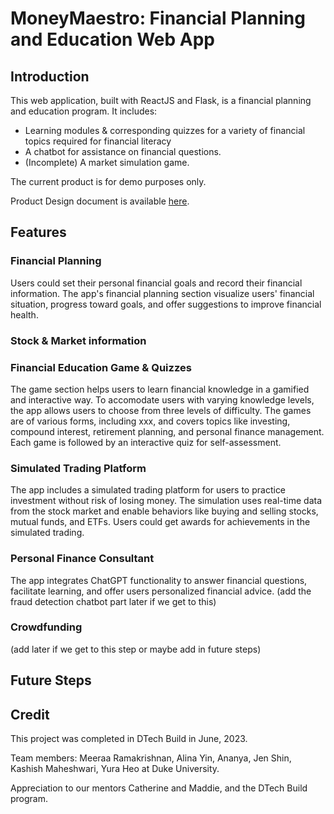 # MoneyMaestro: Financial Planning and Education Web App
## Introduction
This web application, built with ReactJS and Flask, is a financial planning and education program. It includes:
- Learning modules & corresponding quizzes for a variety of financial topics required for financial literacy
- A chatbot for assistance on financial questions.
- (Incomplete) A market simulation game.

The current product is for demo purposes only.

Product Design document is available [here](https://docs.google.com/document/d/1Cq9XeT3Mb4oRasJjgDLL_ELr0_0Gh3R0uBVnAnwgwYs/edit?usp=sharing).
## Features
### Financial Planning
Users could set their personal financial goals and record their financial information. The app's financial planning section visualize users' financial situation, progress toward goals, and offer suggestions to improve financial health.
### Stock & Market information

### Financial Education Game & Quizzes
The game section helps users to learn financial knowledge in a gamified and interactive way. To accomodate users with varying knowledge levels, the app allows users to choose from three levels of difficulty. The games are of various forms, including xxx, and covers topics like  investing, compound interest, retirement planning, and personal finance management. Each game is followed by an interactive quiz for self-assessment.
### Simulated Trading Platform
The app includes a simulated trading platform for users to practice investment without risk of losing money. The simulation uses real-time data from the stock market and enable behaviors like buying and selling stocks, mutual funds, and ETFs. Users could get awards for achievements in the simulated trading.
### Personal Finance Consultant
The app integrates ChatGPT functionality to answer financial questions, facilitate learning, and offer users personalized financial advice. (add the fraud detection chatbot part later if we get to this) 
### Crowdfunding
(add later if we get to this step or maybe add in future steps)

## Future Steps

## Credit
This project was completed in DTech Build in June, 2023.  

Team members: Meeraa Ramakrishnan, Alina Yin, Ananya, Jen Shin, Kashish Maheshwari, Yura Heo at Duke University.  

Appreciation to our mentors Catherine and Maddie, and the DTech Build program.
